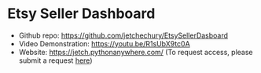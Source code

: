 # Etsy Seller Dashboard

* Github repo: https://github.com/jetchechury/EtsySellerDasboard
* Video Demonstration: https://youtu.be/R1sUbX9tc0A
* Website: https://jetch.pythonanywhere.com/ (To request access, please submit a request [here](https://forms.gle/j1SqeNd9YR2izGGm6))
